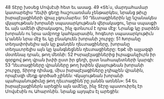 48 Տէրը խօսեց Մովսէսի հետ եւ ասաց. 49 «Տե՛ս, մարդահամար կատարելիս Ղեւիի ցեղը հաշուառման չենթարկես, նրանց թիւը իսրայէլացիների վրայ չգումարես: 50 Ղեւտացիներին կը նշանակես վկայութեան խորանի սպասարկութեան վերակացու, նրա սպասքի եւ այն ամէնի վերակացու, ինչ գտնւում է դրա մէջ: Նրանք կը բարձեն խորանն ու նրա ամբողջ կահկարասին, հոգեւոր սպասարկութիւն կ՚անեն նրա մէջ եւ կը բնակուեն խորանի շուրջը: 51 Խորանը տեղափոխելիս այն կը քանդեն ղեւտացիները, խորանը տեղաւորելիս այն կը կանգնեցնեն ղեւտացիները: Եթէ մի այլազգի մօտենայ դրան, թող մեռնի:
52 Իսրայէլացիներից իւրաքանչիւրն իր զօրքով թող վրան խփի ըստ իր ցեղի, ըստ նահապետների կարգի: 53 Ղեւտացիները վրանները թող խփեն վկայութեան խորանի շուրջը, Տիրոջ դիմաց, միւս իսրայէլացիները չդիպչեն վրանին, որպէսզի մեղք գործած չլինեն: Վկայութեան խորանի պահպանութիւնը թող ղեւտացինե՛րը յանձն առնեն»:
54 Եւ իսրայէլացիներն արեցին այն ամէնը, ինչ Տէրը պատուիրել էր Մովսէսին ու Ահարոնին. նրանք այդպէս էլ արեցին:
